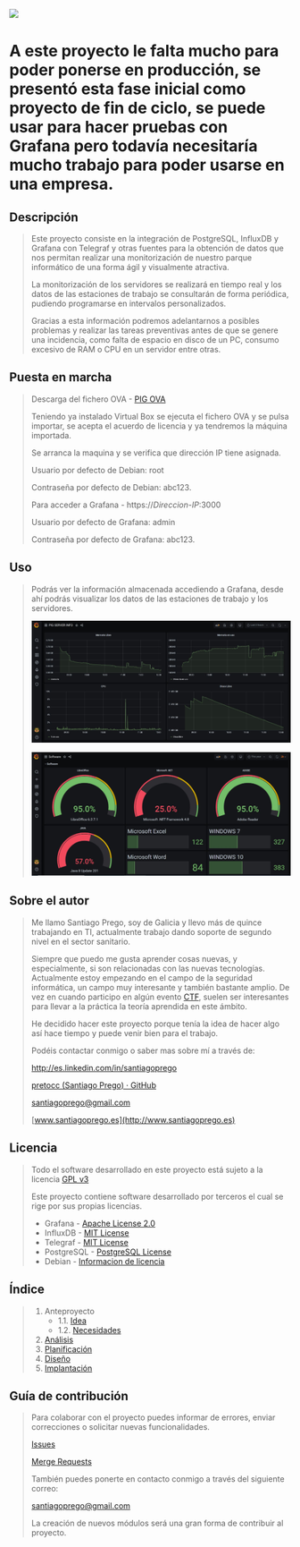![](doc/img/Logos/Pequeño%20Horizontal/logo_white_background.jpg)


# A este proyecto le falta mucho para poder ponerse en producción, se presentó esta fase inicial como proyecto de fin de ciclo, se puede usar para hacer pruebas con Grafana pero todavía necesitaría mucho trabajo para poder usarse en una empresa.

## Descripción
> Este proyecto consiste en la integración de PostgreSQL, InfluxDB y Grafana con Telegraf y otras fuentes para la obtención de datos que nos permitan realizar una monitorización de nuestro parque informático de una forma ágil y visualmente atractiva.
> 
> La monitorización de los servidores se realizará en tiempo real y los datos de las estaciones de trabajo se consultarán de forma periódica, pudiendo programarse en intervalos personalizados.
> 
> Gracias a esta información podremos adelantarnos a posibles problemas y realizar las tareas preventivas antes de que se genere una incidencia, como falta de espacio en disco de un PC, consumo excesivo de RAM o CPU en un servidor entre otras.

## Puesta en marcha
> Descarga del fichero OVA - [PIG OVA](https://drive.google.com/file/d/1ZhQVDk2LGab1MRxckKi9QpxTjez0Fgcd/view?usp=sharing)
>
> Teniendo ya instalado Virtual Box se ejecuta el fichero OVA y se pulsa importar, se acepta el acuerdo de licencia y ya tendremos la máquina importada.
> 
> Se arranca la maquina y se verifica que dirección IP tiene asignada.
> 
> Usuario por defecto de Debian: root
> 
> Contraseña por defecto de Debian: abc123.
> 
> Para acceder a Grafana - https://*Direccion-IP*:3000
> 
> Usuario por defecto de Grafana: admin
> 
> Contraseña por defecto de Grafana: abc123.
>

## Uso

> Podrás ver la información almacenada accediendo a Grafana, desde ahí podrás visualizar los datos de las estaciones de trabajo y los servidores.
> 
> ![](doc/img/Capturas/Grafana-dashboard-pigserver.JPG)
> 
> ![](doc/img/Capturas/Grafana-dashboard-software.JPG)

## Sobre el autor

> Me llamo Santiago Prego, soy de Galicia y llevo más de quince trabajando en TI, actualmente trabajo dando soporte de segundo nivel en el sector sanitario.
> 
> Siempre que puedo me gusta aprender cosas nuevas, y especialmente, si son relacionadas con las nuevas tecnologías. Actualmente estoy empezando en el campo de la seguridad informática, un campo muy interesante y también bastante amplio. De vez en cuando participo en algún evento [CTF](https://ctftime.org/ctf-wtf/), suelen ser interesantes para llevar a la práctica la teoría aprendida en este ámbito.
> 
> He decidido hacer este proyecto porque tenía la idea de hacer algo así hace tiempo y puede venir bien para el trabajo.
> 
> Podéis contactar conmigo o saber mas sobre mí a través de:
> 
> http://es.linkedin.com/in/santiagoprego
> 
> [pretocc (Santiago Prego) · GitHub](https://github.com/pretocc)
> 
> [santiagoprego@gmail.com](mailto:santiagoprego@gmail.com)
> 
> [www.santiagoprego.es](http://www.santiagoprego.es)

## Licencia

> Todo el software desarrollado en este proyecto está sujeto a la licencia [GPL v3](LICENSE)
> 
> Este proyecto contiene software desarrollado por terceros el cual se rige por sus propias licencias.
> 
> * Grafana - [Apache License 2.0](https://github.com/grafana/grafana/blob/master/LICENSE)
> * InfluxDB - [MIT License](https://github.com/influxdata/influxdb/blob/1.8/LICENSE)
> * Telegraf - [MIT License](https://github.com/influxdata/telegraf/blob/master/LICENSE)
> * PostgreSQL - [PostgreSQL License](https://www.postgresql.org/about/licence/)
> * Debian - [Informacion de licencia](https://www.debian.org/legal/licenses/index.es.html)

## Índice

> 1. Anteproyecto
>    * 1.1. [Idea](doc/templates/1_idea.md)
>    * 1.2. [Necesidades](doc/templates/2_necesidades.md)
> 2. [Análisis](doc/templates/3_analise.md)
> 3. [Planificación](doc/templates/4_planificacion.md)
> 4. [Diseño](doc/templates/5_deseño.md)
> 5. [Implantación](doc/templates/6_implantacion.md)

## Guía de contribución

> Para colaborar con el proyecto puedes informar de errores, enviar correcciones o solicitar nuevas funcionalidades. 
> 
> [Issues](https://gitlab.iessanclemente.net/dashboard/issues?assignee_username=a15santiagopl)
> 
> [Merge Requests](https://gitlab.iessanclemente.net/dashboard/merge_requests?assignee_username=a15santiagopl)
> 
> También puedes ponerte en contacto conmigo a través del siguiente correo:
> 
> santiagoprego@gmail.com
> 
> La creación de nuevos módulos será una gran forma de contribuir al proyecto.
